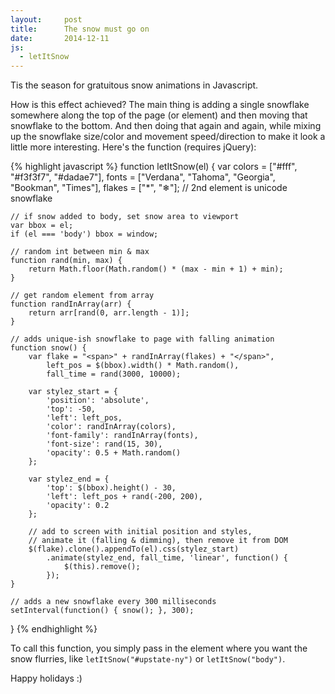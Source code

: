 ```yaml
---
layout:     post
title:      The snow must go on
date:       2014-12-11
js:
  - letItSnow
---
```


Tis the season for gratuitous snow animations in Javascript.

<div class="mt1 mb2" id="sky">
</div>

How is this effect achieved? The main thing is adding a single snowflake
somewhere along the top of the page (or element) and then moving that snowflake
to the bottom. And then doing that again and again, while mixing up the
snowflake size/color and movement speed/direction to make it look a little more
interesting. Here's the function (requires jQuery):

{% highlight javascript %}
function letItSnow(el) {
    var colors = ["#fff", "#f3f3f7", "#dadae7"],
        fonts = ["Verdana", "Tahoma", "Georgia", "Bookman", "Times"],
        flakes = ["*", "&#10052;"]; // 2nd element is unicode snowflake

    // if snow added to body, set snow area to viewport
    var bbox = el;
    if (el === 'body') bbox = window;

    // random int between min & max
    function rand(min, max) {
        return Math.floor(Math.random() * (max - min + 1) + min);
    }

    // get random element from array
    function randInArray(arr) {
        return arr[rand(0, arr.length - 1)];
    }

    // adds unique-ish snowflake to page with falling animation 
    function snow() {
        var flake = "<span>" + randInArray(flakes) + "</span>",
            left_pos = $(bbox).width() * Math.random(),
            fall_time = rand(3000, 10000);

        var stylez_start = {
            'position': 'absolute',
            'top': -50,
            'left': left_pos,
            'color': randInArray(colors),
            'font-family': randInArray(fonts),
            'font-size': rand(15, 30),
            'opacity': 0.5 + Math.random()
        };

        var stylez_end = {
            'top': $(bbox).height() - 30,
            'left': left_pos + rand(-200, 200),
            'opacity': 0.2
        };

        // add to screen with initial position and styles,
        // animate it (falling & dimming), then remove it from DOM
        $(flake).clone().appendTo(el).css(stylez_start)
            .animate(stylez_end, fall_time, 'linear', function() {
                $(this).remove();
            });
    }

    // adds a new snowflake every 300 milliseconds
    setInterval(function() { snow(); }, 300);
}
{% endhighlight %}

To call this function, you simply pass in the element where you want the snow
flurries, like <code>letItSnow("#upstate-ny")</code> or
<code>letItSnow("body")</code>.

Happy holidays :)
